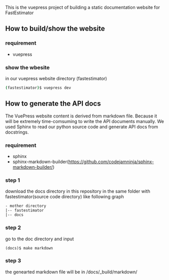 This is the vuepress project of building a static documentation website for FastEstimator

## How to build/show the website
### requirement 
* vuepress

### show the wbesite
in our vuepress website directory (fastestimator)

``` bash 
(fastestimator)$ vuepress dev
```

## How to generate the API docs
The VuePress website content is derived from markdown file. Because it will be extremely time-comsuming to write the API documents manually. We used Sphinx to read our python source code and generate API docs from docstrings.

### requirement 
* sphinx
* sphinx-markdown-builder(https://github.com/codejamninja/sphinx-markdown-builder/)

### step 1
download the docs directory in this repository in the same folder with fastestimator(source code directory) like following graph
```
- mother directory
|-- fastestimator
|-- docs
```

### step 2 
go to the doc directory and input
```
(docs)$ make markdown 
```

### step 3
the genearted markdown file will be in /docs/_build/markdown/




